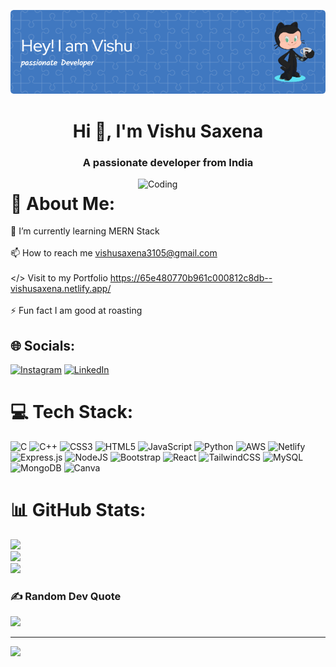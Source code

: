 ![logo](./githubbanner1.png)
<h1 align="center">Hi 👋, I'm Vishu Saxena</h1>

<h3 align="center">A passionate developer from India</h3>
<img align="right" alt="Coding" width="300" margin-top="20" src="https://cdn.dribbble.com/users/1162077/screenshots/3848914/programmer.gif">







 # 💫 About Me:
🌱 I’m currently learning MERN Stack<br><br>📫 How to reach me vishusaxena3105@gmail.com<br><br></> Visit to my Portfolio https://65e480770b961c000812c8db--vishusaxena.netlify.app/<br><br>⚡ Fun fact I am good at roasting


## 🌐 Socials:
[![Instagram](https://img.shields.io/badge/Instagram-%23E4405F.svg?logo=Instagram&logoColor=white)](https://instagram.com/ich_vishu) [![LinkedIn](https://img.shields.io/badge/LinkedIn-%230077B5.svg?logo=linkedin&logoColor=white)](https://linkedin.com/in/vishu-saxena-428998234) 

# 💻 Tech Stack:
![C](https://img.shields.io/badge/c-%2300599C.svg?style=for-the-badge&logo=c&logoColor=white) ![C++](https://img.shields.io/badge/c++-%2300599C.svg?style=for-the-badge&logo=c%2B%2B&logoColor=white) ![CSS3](https://img.shields.io/badge/css3-%231572B6.svg?style=for-the-badge&logo=css3&logoColor=white) ![HTML5](https://img.shields.io/badge/html5-%23E34F26.svg?style=for-the-badge&logo=html5&logoColor=white) ![JavaScript](https://img.shields.io/badge/javascript-%23323330.svg?style=for-the-badge&logo=javascript&logoColor=%23F7DF1E) ![Python](https://img.shields.io/badge/python-3670A0?style=for-the-badge&logo=python&logoColor=ffdd54) ![AWS](https://img.shields.io/badge/AWS-%23FF9900.svg?style=for-the-badge&logo=amazon-aws&logoColor=white) ![Netlify](https://img.shields.io/badge/netlify-%23000000.svg?style=for-the-badge&logo=netlify&logoColor=#00C7B7) ![Express.js](https://img.shields.io/badge/express.js-%23404d59.svg?style=for-the-badge&logo=express&logoColor=%2361DAFB) ![NodeJS](https://img.shields.io/badge/node.js-6DA55F?style=for-the-badge&logo=node.js&logoColor=white) ![Bootstrap](https://img.shields.io/badge/bootstrap-%238511FA.svg?style=for-the-badge&logo=bootstrap&logoColor=white) ![React](https://img.shields.io/badge/react-%2320232a.svg?style=for-the-badge&logo=react&logoColor=%2361DAFB) ![TailwindCSS](https://img.shields.io/badge/tailwindcss-%2338B2AC.svg?style=for-the-badge&logo=tailwind-css&logoColor=white) ![MySQL](https://img.shields.io/badge/mysql-%2300000f.svg?style=for-the-badge&logo=mysql&logoColor=white) ![MongoDB](https://img.shields.io/badge/MongoDB-%234ea94b.svg?style=for-the-badge&logo=mongodb&logoColor=white) ![Canva](https://img.shields.io/badge/Canva-%2300C4CC.svg?style=for-the-badge&logo=Canva&logoColor=white)
# 📊 GitHub Stats:
![](https://github-readme-stats.vercel.app/api?username=vishusaxena&theme=dark&hide_border=false&include_all_commits=false&count_private=false)<br/>
![](https://github-readme-streak-stats.herokuapp.com/?user=vishusaxena&theme=dark&hide_border=false)<br/>
![](https://github-readme-stats.vercel.app/api/top-langs/?username=vishusaxena&theme=dark&hide_border=false&include_all_commits=false&count_private=false&layout=compact)

### ✍️ Random Dev Quote
![](https://quotes-github-readme.vercel.app/api?type=horizontal&theme=radical)

---
[![](https://visitcount.itsvg.in/api?id=vishusaxena&icon=0&color=0)](https://visitcount.itsvg.in)

<!-- Proudly created with GPRM ( https://gprm.itsvg.in ) -->
